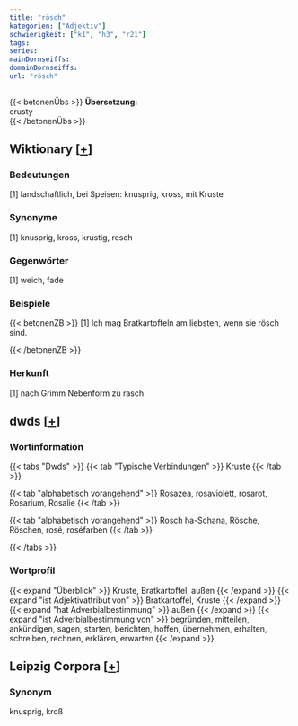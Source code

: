 ```yaml
---
title: "rösch"
kategorien: ["Adjektiv"]
schwierigkeit: ["k1", "h3", "r21"]
tags:
series:
mainDornseiffs:
domainDornseiffs:
url: "rösch"
---
```


{{< betonenÜbs >}}
**Übersetzung:**  
crusty  
{{< /betonenÜbs >}}

## Wiktionary [[+](https://de.wiktionary.org/wiki/rösch)]

### Bedeutungen
[1] landschaftlich, bei Speisen: knusprig, kross, mit Kruste  

### Synonyme
[1] knusprig, kross, krustig, resch  

### Gegenwörter
[1] weich, fade  

### Beispiele
{{< betonenZB >}}
[1] Ich mag Bratkartoffeln am liebsten, wenn sie rösch sind.  

{{< /betonenZB >}}
### Herkunft
[1] nach Grimm Nebenform zu rasch  



## dwds [[+](https://www.dwds.de/wb/rösch)]

### Wortinformation
{{< tabs "Dwds" >}}
{{< tab "Typische Verbindungen" >}}
Kruste
{{< /tab >}}

{{< tab "alphabetisch vorangehend" >}}
Rosazea, rosaviolett, rosarot, Rosarium, Rosalie
{{< /tab >}}

{{< tab "alphabetisch vorangehend" >}}
Rosch ha-Schana, Rösche, Röschen, rosé, roséfarben
{{< /tab >}}

{{< /tabs >}}

### Wortprofil
{{< expand "Überblick" >}} Kruste, Bratkartoffel, außen {{< /expand >}}
{{< expand "ist Adjektivattribut von" >}} Bratkartoffel, Kruste {{< /expand >}}
{{< expand "hat Adverbialbestimmung" >}} außen {{< /expand >}}
{{< expand "ist Adverbialbestimmung von" >}} begründen, mitteilen, ankündigen, sagen, starten, berichten, hoffen, übernehmen, erhalten, schreiben, rechnen, erklären, erwarten {{< /expand >}}

## Leipzig Corpora [[+](https://corpora.uni-leipzig.de/en/res?word=rösch&corpusId=deu_newscrawl-public_2018)]


### Synonym
knusprig, kroß

